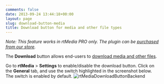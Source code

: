 ```yaml
---
comments: false
date: 2013-09-24 13:44:18+00:00
layout: page
slug: download-button-media
title: Download button for media and other file types
---
```


_Note: This feature works in rtMedia PRO only. The plugin can be [purchased from our store](https://rtcamp.com/store/rtmedia-pro/)._

The **Download** button allows end-users to [download media and other files](https://rtcamp.com/rtmedia/docs/user/download-media-or-other-files/).

Go to **rtMedia** > **Settings** to enable/disable the download button. Click on the **General** tab, and use the switch highlighted in the screenshot below. The switch is enabled by default.
![rtMediaDownloadButtonBackend](https://rtcamp.com/wp-content/uploads/2013/09/rtMediaDownloadButtonBackend1.png)
